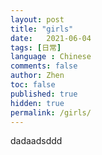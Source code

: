 ```yaml
---
layout: post
title: "girls"
date:   2021-06-04
tags: [日常]
language : Chinese
comments: false
author: Zhen
toc: false
published: true
hidden: true
permalink: /girls/
---
```


dadaadsddd
<!--stackedit_data:
eyJoaXN0b3J5IjpbOTMwNzQyMzUsMTY3MDI4Mzk5NCw0MTk4ND
UzNCwtNTkyOTczNDg1LC0xMDE1NTM5NTY2LC0xMDIwNTQ4MjM1
XX0=
-->